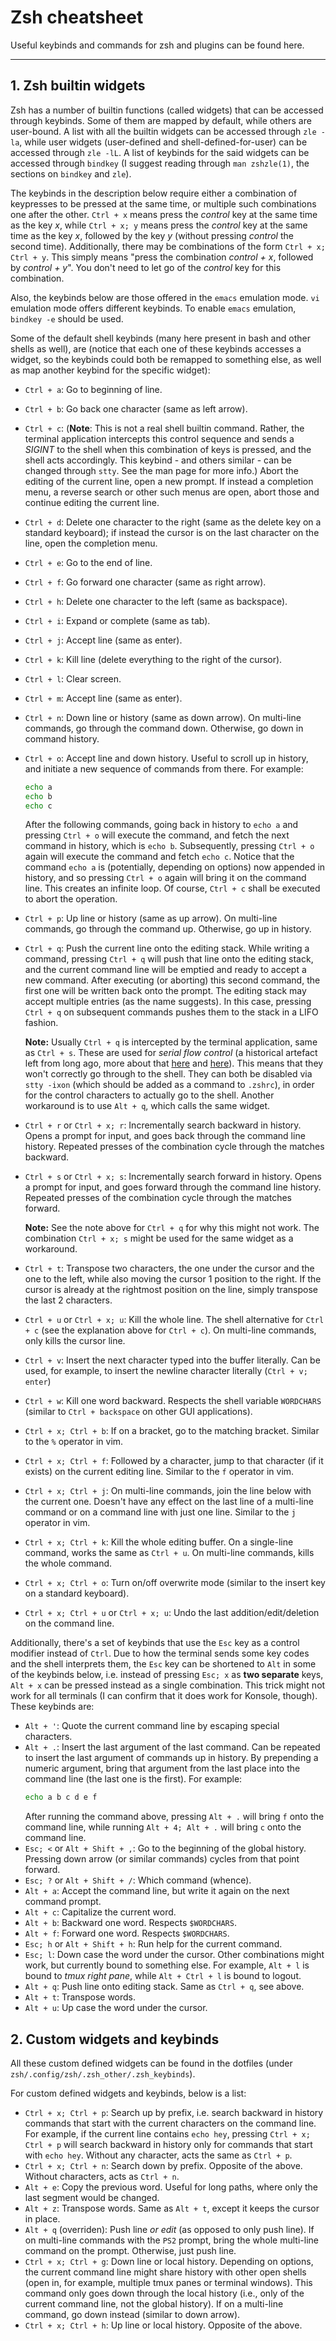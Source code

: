 # Zsh cheatsheet

Useful keybinds and commands for zsh and plugins can be found here.

--------------------------------------------------------------------------------

## 1. Zsh builtin widgets

Zsh has a number of builtin functions (called widgets) that can be accessed
through keybinds. Some of them are mapped by default, while others are
user-bound. A list with all the builtin widgets can be accessed through `zle
-la`, while user widgets (user-defined and shell-defined-for-user) can be
accessed through `zle -lL`. A list of keybinds for the said widgets can be
accessed through `bindkey` (I suggest reading through `man zshzle(1)`, the
sections on `bindkey` and `zle`).

The keybinds in the description below require either a combination of keypresses
to be pressed at the same time, or multiple such combinations one after the
other. `Ctrl + x` means press the _control_ key at the same time as the key _x_,
while `Ctrl + x; y` means press the _control_ key at the same time as the key
_x_, followed by the key _y_ (without pressing _control_ the second time).
Additionally, there may be combinations of the form `Ctrl + x; Ctrl + y`. This
simply means "press the combination _control + x_, followed by _control + y_".
You don't need to let go of the _control_ key for this combination.

Also, the keybinds below are those offered in the `emacs` emulation mode. `vi`
emulation mode offers different keybinds. To enable `emacs` emulation, `bindkey
-e` should be used.

Some of the default shell keybinds (many here present in bash and other shells
as well), are (notice that each one of these keybinds accesses a widget, so the
keybinds could both be remapped to something else, as well as map another
keybind for the specific widget):
- `Ctrl + a`: Go to beginning of line.
- `Ctrl + b`: Go back one character (same as left arrow).
- `Ctrl + c`: (**Note**: This is not a real shell builtin command. Rather, the
  terminal application intercepts this control sequence and sends a _SIGINT_ to
  the shell when this combination of keys is pressed, and the shell acts
  accordingly. This keybind - and others similar - can be changed through
  `stty`. See the man page for more info.) Abort the editing of the current
  line, open a new prompt. If instead a completion menu, a reverse search or
  other such menus are open, abort those and continue editing the current line.
- `Ctrl + d`: Delete one character to the right (same as the delete key on a
  standard keyboard); if instead the cursor is on the last character on the
  line, open the completion menu.
- `Ctrl + e`: Go to the end of line.
- `Ctrl + f`: Go forward one character (same as right arrow).
- `Ctrl + h`: Delete one character to the left (same as backspace).
- `Ctrl + i`: Expand or complete (same as tab).
- `Ctrl + j`: Accept line (same as enter).
- `Ctrl + k`: Kill line (delete everything to the right of the cursor).
- `Ctrl + l`: Clear screen.
- `Ctrl + m`: Accept line (same as enter).
- `Ctrl + n`: Down line or history (same as down arrow). On multi-line commands,
  go through the command down. Otherwise, go down in command history.
- `Ctrl + o`: Accept line and down history. Useful to scroll up in history, and
  initiate a new sequence of commands from there. For example:
    ```zsh
    echo a
    echo b
    echo c
    ```
  After the following commands, going back in history to `echo a` and pressing
  `Ctrl + o` will execute the command, and fetch the next command in history,
  which is `echo b`. Subsequently, pressing `Ctrl + o` again will execute the
  command and fetch `echo c`. Notice that the command `echo a` is (potentially,
  depending on options) now appended in history, and so pressing `Ctrl + o`
  again will bring it on the command line. This creates an infinite loop. Of
  course, `Ctrl + c` shall be executed to abort the operation.
- `Ctrl + p`: Up line or history (same as up arrow). On multi-line commands, go
  through the command up. Otherwise, go up in history.
- `Ctrl + q`: Push the current line onto the editing stack. While writing a
  command, pressing `Ctrl + q` will push that line onto the editing stack, and
  the current command line will be emptied and ready to accept a new command.
  After executing (or aborting) this second command, the first one will be
  written back onto the prompt. The editing stack may accept multiple entries
  (as the name suggests). In this case, pressing `Ctrl + q` on subsequent
  commands pushes them to the stack in a LIFO fashion.

  **Note:** Usually `Ctrl + q` is intercepted by the terminal application, same
  as `Ctrl + s`. These are used for _serial flow control_ (a historical artefact
  left from long ago, more about that [here](https://retrocomputing.stackexchange.com/questions/7263/history-of-ctrl-s-and-ctrl-q-for-flow-control) and [here](https://www.mit.edu/afs.new/athena/system/rhlinux/redhat-6.2-docs/HOWTOS/other-formats/html/Text-Terminal-HOWTO-html/Text-Terminal-HOWTO-10.html)). This means that
  they won't correctly go through to the shell. They can both be disabled via
  `stty -ixon` (which should be added as a command to `.zshrc`), in order for
  the control characters to actually go to the shell. Another workaround is to
  use `Alt + q`, which calls the same widget.
- `Ctrl + r` or `Ctrl + x; r`: Incrementally search backward in history. Opens a
  prompt for input, and goes back through the command line history. Repeated
  presses of the combination cycle through the matches backward.
- `Ctrl + s` or `Ctrl + x; s`: Incrementally search forward in history. Opens a
  prompt for input, and goes forward through the command line history. Repeated
  presses of the combination cycle through the matches forward.

  **Note:** See the note above for `Ctrl + q` for why this might not work. The
  combination `Ctrl + x; s` might be used for the same widget as a workaround.
- `Ctrl + t`: Transpose two characters, the one under the cursor and the one to
  the left, while also moving the cursor 1 position to the right. If the cursor
  is already at the rightmost position on the line, simply transpose the last 2
  characters.
- `Ctrl + u` or `Ctrl + x; u`: Kill the whole line. The shell alternative for
  `Ctrl + c` (see the explanation above for `Ctrl + c`). On multi-line commands,
  only kills the cursor line.
- `Ctrl + v`: Insert the next character typed into the buffer literally. Can be
  used, for example, to insert the newline character literally (`Ctrl + v; enter`)
- `Ctrl + w`: Kill one word backward. Respects the shell variable `WORDCHARS`
  (similar to `Ctrl + backspace` on other GUI applications).
- `Ctrl + x; Ctrl + b`: If on a bracket, go to the matching bracket. Similar to
  the `%` operator in vim.
- `Ctrl + x; Ctrl + f`: Followed by a character, jump to that character (if it
  exists) on the current editing line. Similar to the `f` operator in vim.
- `Ctrl + x; Ctrl + j`: On multi-line commands, join the line below with the
  current one. Doesn't have any effect on the last line of a multi-line command
  or on a command line with just one line. Similar to the `j` operator in vim.
- `Ctrl + x; Ctrl + k`: Kill the whole editing buffer. On a single-line command,
  works the same as `Ctrl + u`. On multi-line commands, kills the whole command.
- `Ctrl + x; Ctrl + o`: Turn on/off overwrite mode (similar to the insert key
  on a standard keyboard).
- `Ctrl + x; Ctrl + u` or `Ctrl + x; u`: Undo the last addition/edit/deletion on
  the command line.

Additionally, there's a set of keybinds that use the `Esc` key as a control
modifier instead of `Ctrl`. Due to how the terminal sends some key codes and the
shell interprets them, the `Esc` key can be shortened to `Alt` in some of the
keybinds below, i.e. instead of pressing `Esc; x` as **two separate** keys, `Alt + x`
can be pressed instead as a single combination. This trick might not work for
all terminals (I can confirm that it does work for Konsole, though). These
keybinds are:
- `Alt + '`: Quote the current command line by escaping special characters.
- `Alt + .`: Insert the last argument of the last command. Can be repeated to
  insert the last argument of commands up in history. By prepending a numeric
  argument, bring that argument from the last place into the command line (the
  last one is the first). For example:
    ```zsh
    echo a b c d e f
    ```
  After running the command above, pressing `Alt + .` will bring `f` onto the
  command line, while running `Alt + 4; Alt + .` will bring `c` onto the command
  line.
- `Esc; <` or `Alt + Shift + ,`: Go to the beginning of the global history.
  Pressing down arrow (or similar commands) cycles from that point forward.
- `Esc; ?` or `Alt + Shift + /`: Which command (whence).
- `Alt + a`: Accept the command line, but write it again on the next command
  prompt.
- `Alt + c`: Capitalize the current word.
- `Alt + b`: Backward one word. Respects `$WORDCHARS`.
- `Alt + f`: Forward one word. Respects `$WORDCHARS`.
- `Esc; h` or `Alt + Shift + h`: Run help for the current command.
- `Esc; l`: Down case the word under the cursor. Other combinations might work,
  but currently bound to something else. For example, `Alt + l` is bound to
  _tmux right pane_, while `Alt + Ctrl + l` is bound to logout.
- `Alt + q`: Push line onto editing stack. Same as `Ctrl + q`, see above.
- `Alt + t`: Transpose words.
- `Alt + u`: Up case the word under the cursor.

## 2. Custom widgets and keybinds

All these custom defined widgets can be found in the dotfiles (under
`zsh/.config/zsh/.zsh_other/.zsh_keybinds`).

For custom defined widgets and keybinds, below is a list:
- `Ctrl + x; Ctrl + p`: Search up by prefix, i.e. search backward in history
  commands that start with the current characters on the command line. For
  example, if the current line contains `echo hey`, pressing `Ctrl + x; Ctrl +
  p` will search backward in history only for commands that start with `echo
  hey`. Without any character, acts the same as `Ctrl + p`.
- `Ctrl + x; Ctrl + n`: Search down by prefix. Opposite of the above. Without
  characters, acts as `Ctrl + n`.
- `Alt + e`: Copy the previous word. Useful for long paths, where only the last
  segment would be changed.
- `Alt + z`: Transpose words. Same as `Alt + t`, except it keeps the cursor in
  place.
- `Alt + q` (overriden): Push line _or edit_ (as opposed to only push line). If
  on multi-line commands with the `PS2` prompt, bring the whole multi-line
  command on the prompt. Otherwise, just push line.
- `Ctrl + x; Ctrl + g`: Down line or local history. Depending on options, the
  current command line might share history with other open shells (open in, for
  example, multiple tmux panes or terminal windows). This command only goes down
  through the local history (i.e., only of the current command line, not the
  global history). If on a multi-line command, go down instead (similar to down
  arrow).
- `Ctrl + x; Ctrl + h`: Up line or local history. Opposite of the above.
